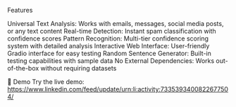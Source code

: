  Features

Universal Text Analysis: Works with emails, messages, social media posts, or any text content
Real-time Detection: Instant spam classification with confidence scores
Pattern Recognition: Multi-tier confidence scoring system with detailed analysis
Interactive Web Interface: User-friendly Gradio interface for easy testing
Random Sentence Generator: Built-in testing capabilities with sample data
No External Dependencies: Works out-of-the-box without requiring datasets

🎯 Demo
Try the live demo: https://www.linkedin.com/feed/update/urn:li:activity:7335393400822677504/

